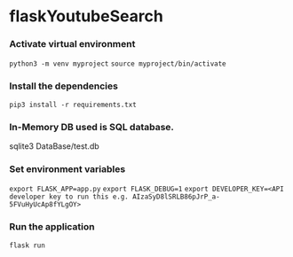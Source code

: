 # flaskYoutubeSearch

### Activate virtual environment
`python3 -m venv myproject`
`source myproject/bin/activate`

### Install the dependencies
`pip3 install -r requirements.txt`

### In-Memory DB used is SQL database.
sqlite3 DataBase/test.db

### Set environment variables
`export FLASK_APP=app.py`
`export FLASK_DEBUG=1` <!--In case of Development mode-->
`export DEVELOPER_KEY=<API developer key to run this e.g. AIzaSyD8lSRLB86pJrP_a-5FVuHyUcAp8fYLgOY>`

### Run the application
`flask run`
